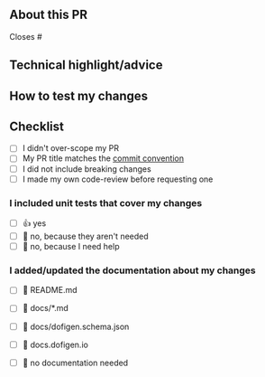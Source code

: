 <!--
  For Work In Progress Pull Requests, please use the Draft PR feature,
  see https://github.blog/2019-02-14-introducing-draft-pull-requests/ for further details.
  
  Before submitting a Pull Request, please ensure you've done the following:
  - 👷‍♀️ Create small PRs. In most cases, this will be possible.
  - ✅ Provide tests for your changes.
  - 📜 Use Conventional Commit for your PR name (see https://www.conventionalcommits.org/en/v1.0.0/).
  - 📝 Use descriptive commit messages.
  - 📗 Update any related documentation and include any relevant screenshots.
-->



## About this PR
<!-- 
Link the related issue if any.
-->
Closes # 
<!-- 
  - What is the bug/feature you make ? (If describe in the issue, don't repeat yourself, tell us)
  - Any other changes not in the issue ? Why did you add them ?
  - Add some scope to the changes if relevant
  - Try to give as much context as possible without any technical stuff here.

  For example : 
  We need some CGU in our app that the user must accept before doing anythig. See issue #42 for more informations.

  In this PR I've created : 
  - The CGU structure/database with a version for each CGU
  - the API to get the current CGU version for the user. 
  - The business logic to validate the CGU
  What is Out of scope : 
  - The mix task to create a new CGU
  - The Admin API to manage the CGU

  This is only back-end related stuff. For the front-end part, see this issue : #1337 
-->

## Technical highlight/advice
<!-- 
    This part is for technical stuff.
    - Tell us what did you change to implement the feature or fix the bug.
    - Don't detail it too much if it's simple stuff.
    - Add more information if you made significant changes that can affect others.

    For example : 
    To create the new API, I've created a new `CGUController` and a `CGU` Context.
    2 new routes : 
     - GET /api/cgu
     - POST /api/cgu/accept
    I've created a new table in the database with a migration.
    The CGU is linked to the user (Many to Many).
    I've added the rule to deny anyone that did not accept the CGU.
-->

## How to test my changes
<!-- 
  A YAML or JSON Dofigen configuration that did not worked properly before your changes and the commands to run it.

  Ex: 
  ```yaml
  fromImage: alpine
  ```

  ```bash
  docker run --rm -v $(pwd):/app lenra/dofigen generate
  ```
-->


## Checklist
- [ ] I didn't over-scope my PR
- [ ] My PR title matches the [commit convention](https://www.conventionalcommits.org/en/v1.0.0/)
- [ ] I did not include breaking changes
- [ ] I made my own code-review before requesting one

### I included unit tests that cover my changes
- [ ] 👍 yes
- [ ] 🙅 no, because they aren't needed
- [ ] 🙋 no, because I need help

### I added/updated the documentation about my changes
- [ ] 📜 README.md
- [ ] 📕 docs/*.md
- [ ] 🧬 docs/dofigen.schema.json
- [ ] 📓 docs.dofigen.io
- [ ] 🙅 no documentation needed

